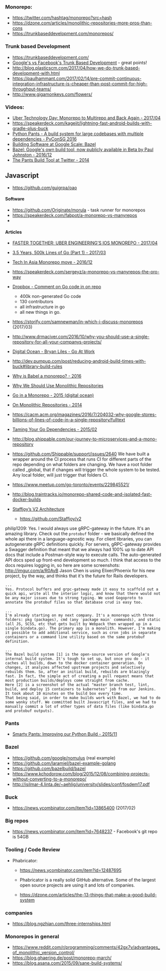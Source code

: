 ### Monorepo:


- https://twitter.com/hashtag/monorepo?src=hash
- https://dzone.com/articles/monolithic-repositories-more-pros-than-cons
- https://trunkbaseddevelopment.com/monorepos/


### Trunk based Development

  - https://trunkbaseddevelopment.com/
  - [Google's vs Facebook's Trunk Based Development](http://paulhammant.com/2014/01/08/googles-vs-facebooks-trunk-based-development/) - great points!
  - http://blog.plasticscm.com/2017/04/how-we-do-trunk-based-development-with.html
  - https://paulhammant.com/2017/02/14/pre-commit-continuous-integration-infrastructure-is-cheaper-than-post-commit-for-high-throughput-teams/
  - http://www.gigamonkeys.com/flowers/


### Videos:
  - [Uber Technology Day: Monorepo to Multirepo and Back Again - 2017/04](https://www.youtube.com/watch?v=lV8-1S28ycM)
  - https://speakerdeck.com/kageiit/lightning-fast-android-builds-with-gradle-plus-buck
  - [Python Pants - A build system for large codebases with multiple dependencies - PyConSG 2016](https://www.youtube.com/watch?v=Q6sLN8rqkDE&t=1s)
  - [Building Software at Google Scale: Bazel](https://www.youtube.com/watch?v=6GCDfoAOKIY)
  - [Bazel: Google's own build tool, now publicly available in Beta by Paul Johnston - 2016/12](https://www.youtube.com/watch?v=G-4jqDgILCM)
  - [The Pants Build Tool at Twitter - 2014](https://www.youtube.com/watch?v=j_4CVpOIWsE)


## Javascript
  - https://github.com/guigrpa/oao


#### Software
  - https://github.com/Originate/morula - task runner for monorepos
  - https://speakerdeck.com/fabpot/a-monorepo-vs-manyrepos
  -


#### Articles
  - [FASTER TOGETHER: UBER ENGINEERING’S IOS MONOREPO - 2017/04](https://eng.uber.com/ios-monorepo/)
  - [3.5 Years, 500k Lines of Go (Part 1) - 2017/03](https://npf.io/2017/03/3.5yrs-500k-lines-of-go/)

  - [Tech In Asia Monorepo move - 2016/12](https://www.techinasia.com/talk/tia-engineering-monorepo-move)
  - https://speakerdeck.com/sergeyz/a-monorepo-vs-manyrepos-the-oro-way

  - [Dropbox - Comment on Go code in on repo](https://youtu.be/JOx9enktnUM?t=1113)
    - 400k non-generated Go code
    - 130 contributors
    - all infrastructure in go
    - all new things in go.

  - https://storify.com/samnewman/in-which-i-discuss-monorepos (2017/03)
  - http://www.drmaciver.com/2016/10/why-you-should-use-a-single-repository-for-all-your-companys-projects/

  - [Digital Ocean - Bryan Liles - Go At Work](https://youtu.be/Kx0nUrTItR0?t=958)
  - http://dev.pumpup.com/post/reducing-android-build-times-with-buck#library-build-rules


  - [Why is Babel a monorepo? - 2016](https://github.com/babel/babel/blob/master/doc/design/monorepo.md)
  - [Why We Should Use Monolithic Repositories](https://gist.github.com/arschles/5d7ba90495eb50fa04fc)
  - [Go in a Monorepo - 2015 (digital ocean)](https://blog.gopheracademy.com/advent-2015/go-in-a-monorepo/)
  - [On Monolithic Repositories - 2014](http://gregoryszorc.com/blog/2014/09/09/on-monolithic-repositories/)

  - https://cacm.acm.org/magazines/2016/7/204032-why-google-stores-billions-of-lines-of-code-in-a-single-repository/fulltext
  - [Taming Your Go Dependencies - 2015/02](https://www.digitalocean.com/company/blog/taming-your-go-dependencies/)
  - http://blog.shippable.com/our-journey-to-microservices-and-a-mono-repository
  - https://github.com/Shippable/support/issues/2640
    We have built a wrapper around the CI process that runs CI for different parts of the repo depending on what folders are changing.
    We have a root folder called _global, that if changes will trigger the whole system to be tested.
    Any local folder, will just trigger that folders CI.
  - https://www.meetup.com/go-toronto/events/229845521/


  - http://blog.traintracks.io/monorepo-shared-code-and-isolated-fast-docker-builds

  - [Staffjoy’s V2 Architecture](https://blog.staffjoy.com/staffjoys-v2-architecture-9d2fcb4015fd#.z8fydno1x)
    - https://github.com/Staffjoy/v2

  philip1209:
    Yes. I would always use gRPC-gateway in the future. It's an amazing library. Check out the `protobuf` folder - we basically defined the whole api there in a language-agnostic way. For client libraries, you can autogenerate gRPC definitions quickly. For servers, gRPC-gateway provides a Swagger definition that meant that we always had 100% up to date API docs that include a Postman-style way to execute calls. The auto-generated API docs sped up front-end development so much.
    I think that access to the docs requires logging in, so here are some screenshots: http://imgur.com/a/R0AvB
    Jason Chen is using Elixer/Phoenix for his new project, by the way, and thinks that it's the future for Rails developers.

    ...
    Yes. Protocol buffers and grpc-gateway made it easy to scaffold out a quick api, write all the interior logic, and know that there would not be any major issues due to strong typing. We used Gogoproto to annotate the protobuf files so that database crud is easy too.

    ...
    I'm already starting on my next company. It's a monorepo with three folders: pkg (packages), cmd (any `package main` commands), and static (all JS, SCSS, etc that gets built by Webpack then wrapped up in a single bindata.go). The primary app is a monolith. However, I'm making it possible to add additional service, such as cron jobs in separate containers or a command line utility based on the same protobuf definition.

    ...
    The Bazel build system [1] is the open-source version of Google's internal build system. It's tough to set up, but once you do - it caches all builds, down to the docker container generation. On changes, it analyzes affected upstream projects and selectively rebuilds them. So, after an initial build, rebuilds are blazingly fast. In fact, the simple act of creating a pull request means that most production builds/deploys come straight from cache.
    Here [2] is a screenshot of the actual "master branch test, lint, build, and deploy 15 containers to kubernetes" job from our Jenkins. It took about 10 minutes on the build box every time.
    That being said, in order to make builds work with Bazel, we had to do some wonky stuff. We committed built Javascript files, and we had to manually commit a lot of other types of data files (like bindata.go and protobuf outputs).



### Pants
  - [Smarty Pants: Improving our Python Build - 2015/11](http://oscardna.tumblr.com/post/133010618340/smartypants)


### Bazel
  - https://github.com/google/nomulus (real example)
  - https://github.com/laramiel/bazel-example-golang
  - https://github.com/bazelbuild/bazel
  - https://www.kchodorow.com/blog/2015/12/08/combining-projects-without-converting-to-a-monorepo/
  - http://isilmar-4.linta.de/~aehlig/university/slides/conf/fosdem17.pdf

### Buck
  - https://news.ycombinator.com/item?id=13865400 (2017/02)


### Big repos
  - https://news.ycombinator.com/item?id=7648237 -  Facebook's git repo is 54GB


### Tooling / Code Review
  - Phabricator:
    - https://news.ycombinator.com/item?id=12487695
    - Phabricator is a really solid GitHub alternative. Some of the largest open source projects are using it and lots of companies.


    - https://dzone.com/articles/the-13-things-that-make-a-good-build-system


### companies
  - https://blog.ngzhian.com/three-internships.html


### Monorepos in general

  - https://www.reddit.com/r/programming/comments/42gx7v/advantages_of_monolithic_version_control/
  - https://blog.ghaering.de/post/monorepo-march/
  - https://blog.asana.com/2015/09/sane-build-systems/
